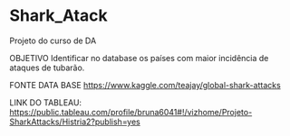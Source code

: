 # Shark_Atack
Projeto do curso de DA

OBJETIVO
Identificar no database os países com maior incidência de ataques de tubarão.

FONTE DATA BASE
https://www.kaggle.com/teajay/global-shark-attacks

LINK DO TABLEAU: https://public.tableau.com/profile/bruna6041#!/vizhome/Projeto-SharkAttacks/Histria2?publish=yes
